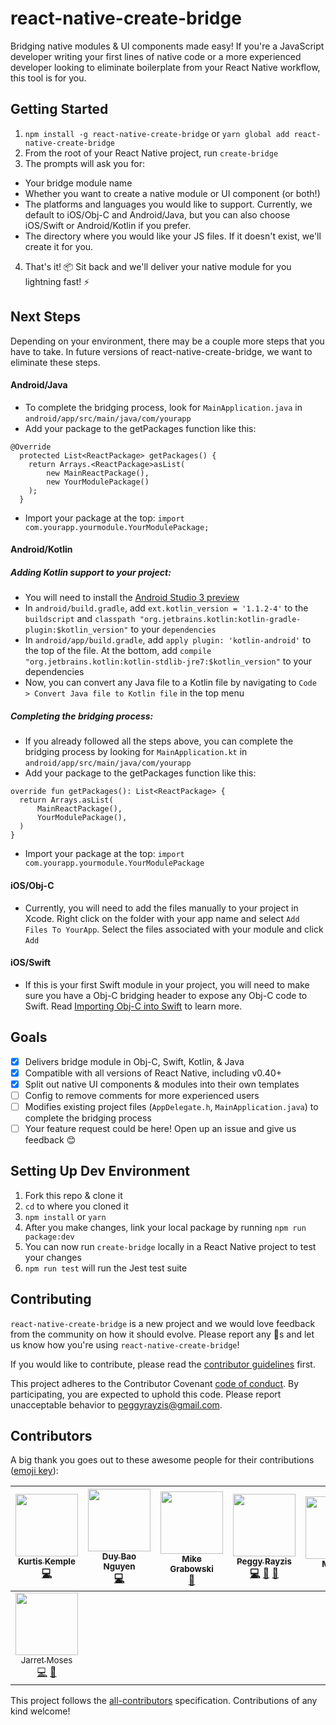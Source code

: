 # react-native-create-bridge
Bridging native modules & UI components made easy! If you're a JavaScript developer writing your first lines of native code or a more experienced developer looking to eliminate boilerplate from your React Native workflow, this tool is for you.

## Getting Started
1. `npm install -g react-native-create-bridge` or `yarn global add react-native-create-bridge`
2. From the root of your React Native project, run `create-bridge`
3. The prompts will ask you for:
  - Your bridge module name
  - Whether you want to create a native module or UI component (or both!)
  - The platforms and languages you would like to support. Currently, we default to iOS/Obj-C and Android/Java, but you can also choose iOS/Swift or Android/Kotlin if you prefer.
  - The directory where you would like your JS files. If it doesn't exist, we'll create it for you.
4. That's it! 📦 Sit back and we'll deliver your native module for you lightning fast! ⚡️

## Next Steps
Depending on your environment, there may be a couple more steps that you have to take. In future versions of react-native-create-bridge, we want to eliminate these steps.

#### Android/Java
  - To complete the bridging process, look for `MainApplication.java` in `android/app/src/main/java/com/yourapp`
  - Add your package to the getPackages function like this:

  ```
  @Override
    protected List<ReactPackage> getPackages() {
      return Arrays.<ReactPackage>asList(
          new MainReactPackage(),
          new YourModulePackage()
      );
    }
  ```
  - Import your package at the top: `import com.yourapp.yourmodule.YourModulePackage;`

#### Android/Kotlin
  ##### Adding Kotlin support to your project:
  - You will need to install the [Android Studio 3 preview](https://developer.android.com/studio/preview/index.html)
  - In `android/build.gradle`, add `ext.kotlin_version = '1.1.2-4'` to the `buildscript` and `classpath "org.jetbrains.kotlin:kotlin-gradle-plugin:$kotlin_version"` to your `dependencies`
  - In `android/app/build.gradle`, add `apply plugin: 'kotlin-android'` to the top of the file. At the bottom, add `compile "org.jetbrains.kotlin:kotlin-stdlib-jre7:$kotlin_version"` to your dependencies
  - Now, you can convert any Java file to a Kotlin file by navigating to `Code > Convert Java file to Kotlin file` in the top menu

  ##### Completing the bridging process:
  - If you already followed all the steps above, you can complete the bridging process by looking for `MainApplication.kt` in `android/app/src/main/java/com/yourapp`
  - Add your package to the getPackages function like this:
  ```
  override fun getPackages(): List<ReactPackage> {
    return Arrays.asList(
        MainReactPackage(),
        YourModulePackage(),
    )
  }
  ```
  - Import your package at the top: `import com.yourapp.yourmodule.YourModulePackage`

#### iOS/Obj-C
  - Currently, you will need to add the files manually to your project in Xcode. Right click on the folder with your app name and select `Add Files To YourApp`. Select the files associated with your module and click `Add`

#### iOS/Swift
  - If this is your first Swift module in your project, you will need to make sure you have a Obj-C bridging header to expose any Obj-C code to Swift. Read [Importing Obj-C into Swift](https://developer.apple.com/library/content/documentation/Swift/Conceptual/BuildingCocoaApps/MixandMatch.html) to learn more.

## Goals
- [x] Delivers bridge module in Obj-C, Swift, Kotlin, & Java
- [x] Compatible with all versions of React Native, including v0.40+
- [x] Split out native UI components & modules into their own templates
- [ ] Config to remove comments for more experienced users
- [ ] Modifies existing project files (`AppDelegate.h`, `MainApplication.java`) to complete the bridging process
- [ ] Your feature request could be here! Open up an issue and give us feedback 😊

## Setting Up Dev Environment
1. Fork this repo & clone it
2. `cd` to where you cloned it
3. `npm install` or `yarn`
4. After you make changes, link your local package by running `npm run package:dev`
5. You can now run `create-bridge` locally in a React Native project to test your changes
6. `npm run test` will run the Jest test suite

## Contributing
`react-native-create-bridge` is a new project and we would love feedback from the community on how it should evolve. Please report any 🐞s and let us know how you're using `react-native-create-bridge`!

If you would like to contribute, please read the [contributor guidelines](https://github.com/peggyrayzis/react-native-create-bridge/blob/master/CONTRIBUTING.md) first.

This project adheres to the Contributor Covenant [code of conduct](http://contributor-covenant.org/version/1/3/0/).
By participating, you are expected to uphold this code. Please report unacceptable behavior to peggyrayzis@gmail.com.

## Contributors
A big thank you goes out to these awesome people for their contributions ([emoji key](https://github.com/kentcdodds/all-contributors#emoji-key)):

<!-- ALL-CONTRIBUTORS-LIST:START - Do not remove or modify this section -->
| [<img src="https://avatars3.githubusercontent.com/u/3629876?v=4" width="100px;"/><br /><sub>Kurtis Kemple</sub>](https://twitter.com/kurtiskemple)<br />[💻](https://github.com/peggyrayzis/react-native-create-bridge/commits?author=kkemple "Code")| [<img src="https://avatars0.githubusercontent.com/u/3772710?v=4" width="100px;"/><br /><sub>Duy Bao Nguyen</sub>](https://github.com/bduyng)<br />[💻](https://github.com/peggyrayzis/react-native-create-bridge/commits?author=bduyng "Code") | [<img src="https://avatars2.githubusercontent.com/u/2464966?v=4" width="100px;"/><br /><sub>Mike Grabowski</sub>](https://github.com/grabbou)<br />[💬](#question-grabbou "Answering Questions") | [<img src="https://avatars1.githubusercontent.com/u/18017067?v=4" width="100px;"/><br /><sub>Peggy Rayzis</sub>](https://twitter.com/peggyrayzis)<br />[💻](https://github.com/peggyrayzis/react-native-create-bridge/commits?author=peggyrayzis "Code") [📖](https://github.com/peggyrayzis/react-native-create-bridge/commits?author=peggyrayzis "Documentation") [👀](#review-peggyrayzis "Reviewed Pull Requests") | [<img src="https://avatars1.githubusercontent.com/u/24268882?v=4" width="100px;"/><br /><sub>Mihovil</sub>](https://github.com/Air-Miha)<br />[📝](#blog-Air-Miha "Blogposts") | [<img src="https://avatars0.githubusercontent.com/u/2574011?v=4" width="100px;"/><br /><sub>André Neves</sub>](http://andrenev.es)<br />[👀](#review-andrerfneves "Reviewed Pull Requests") |
| :---: | :---: | :---: | :---: | :---: | :---: |
| [<img src="https://avatars0.githubusercontent.com/u/4745679?s=460&v=4" width="100px;"/><br /><sub>Jarret Moses</sub>](https://github.com/jarretmoses)<br />[💻](https://github.com/peggyrayzis/react-native-create-bridge/commits?author=jarretmoses "Code") [📖](https://github.com/peggyrayzis/react-native-create-bridge/commits?author=jarretmoses "Documentation")
<!-- ALL-CONTRIBUTORS-LIST:END -->

This project follows the [all-contributors](https://github.com/kentcdodds/all-contributors) specification. Contributions of any kind welcome!
